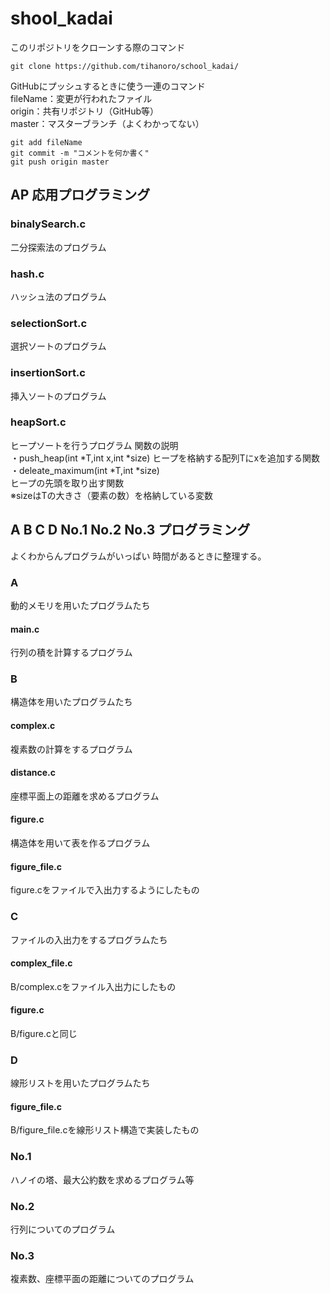 # shool_kadai
このリポジトリをクローンする際のコマンド   
```
git clone https://github.com/tihanoro/school_kadai/
```
GitHubにプッシュするときに使う一連のコマンド  
fileName：変更が行われたファイル  
origin：共有リポジトリ（GitHub等）  
master：マスターブランチ（よくわかってない）
```
git add fileName
git commit -m "コメントを何か書く"
git push origin master
```
## AP 応用プログラミング
### binalySearch.c
二分探索法のプログラム
### hash.c
ハッシュ法のプログラム
### selectionSort.c
選択ソートのプログラム
### insertionSort.c
挿入ソートのプログラム
### heapSort.c
ヒープソートを行うプログラム
関数の説明  
・push_heap(int *T,int x,int *size)
ヒープを格納する配列Tにxを追加する関数    
・deleate_maximum(int *T,int *size)  
ヒープの先頭を取り出す関数  
※sizeはTの大きさ（要素の数）を格納している変数

## A B C D No.1 No.2 No.3 プログラミング
よくわからんプログラムがいっぱい
時間があるときに整理する。
### A
動的メモリを用いたプログラムたち
#### main.c
行列の積を計算するプログラム
### B
構造体を用いたプログラムたち
#### complex.c
複素数の計算をするプログラム
#### distance.c
座標平面上の距離を求めるプログラム
#### figure.c
構造体を用いて表を作るプログラム
#### figure_file.c
figure.cをファイルで入出力するようにしたもの
### C
ファイルの入出力をするプログラムたち
#### complex_file.c
B/complex.cをファイル入出力にしたもの
#### figure.c
B/figure.cと同じ
### D
線形リストを用いたプログラムたち
#### figure_file.c
B/figure_file.cを線形リスト構造で実装したもの
### No.1
ハノイの塔、最大公約数を求めるプログラム等
### No.2
行列についてのプログラム
### No.3
複素数、座標平面の距離についてのプログラム
